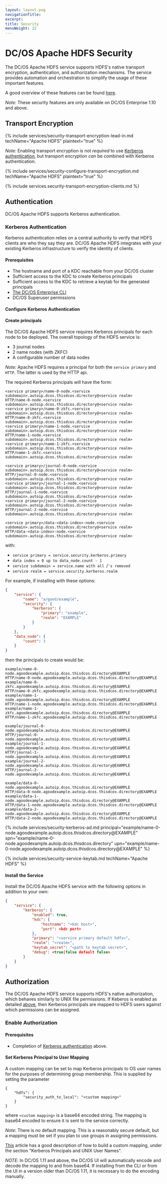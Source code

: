 ```yaml
---
layout: layout.pug
navigationTitle:
excerpt:
title: Security
menuWeight: 22
---
```


# DC/OS Apache HDFS Security

The DC/OS Apache HDFS service supports HDFS's native transport encryption, authentication, and authorization mechanisms. The service provides automation and orchestration to simplify the usage of these important features.

A good overview of these features can be found [here](https://hadoop.apache.org/docs/r2.6.0/hadoop-project-dist/hadoop-common/SecureMode.html).

*Note*: These security features are only available on DC/OS Enterprise 1.10 and above.

## Transport Encryption

{% include services/security-transport-encryption-lead-in.md
    techName="Apache HDFS" plaintext="true" %}

*Note*: Enabling transport encryption is not _required_ to use [Kerberos authentication](#kerberos-authn), but transport encryption _can_ be combined with Kerberos authentication.

{% include services/security-configure-transport-encryption.md
    techName="Apache HDFS" plaintext="true" %}

{% include services.security-transport-encryption-clients.md %}

<!--
TO BE CONFIRMED
*Note*: It is possible to update a running DC/OS Apache HDFS service to enable transport encryption after initial installation, but the service may be unavilable during the transition. Additionally, your HDFS clients will need to be reconfigured unless `service.security.transport_encryption.allow_plaintext` is set to true. -->

## Authentication

DC/OS Apache HDFS supports Kerberos authentication.

### Kerberos Authentication

Kerberos authentication relies on a central authority to verify that HDFS clients are who they say they are. DC/OS Apache HDFS integrates with your existing Kerberos infrastructure to verify the identity of clients.

#### Prerequisites
- The hostname and port of a KDC reachable from your DC/OS cluster
- Sufficient access to the KDC to create Kerberos principals
- Sufficient access to the KDC to retrieve a keytab for the generated principals
- [The DC/OS Enterprise CLI](https://docs.mesosphere.com/latest/cli/enterprise-cli/#installing-the-dcos-enterprise-cli)
- DC/OS Superuser permissions

#### Configure Kerberos Authentication

#### Create principals

The DC/OS Apache HDFS service requires Kerberos principals for each node to be deployed. The overall topology of the HDFS service is:
- 3 journal nodes
- 2 name nodes (with ZKFC)
- A configurable number of data nodes

*Note:* Apache HDFS requires a principal for both the `service primary` and `HTTP`. The latter is used by the HTTP api.

The required Kerberos principals will have the form:
```
<service primary>/name-0-node.<service subdomain>.autoip.dcos.thisdcos.directory@<service realm>
HTTP/name-0-node.<service subdomain>.autoip.dcos.thisdcos.directory@<service realm>
<service primary>/name-0-zkfc.<service subdomain>.autoip.dcos.thisdcos.directory@<service realm>
HTTP/name-0-zkfc.<service subdomain>.autoip.dcos.thisdcos.directory@<service realm>
<service primary>/name-1-node.<service subdomain>.autoip.dcos.thisdcos.directory@<service realm>
HTTP/name-1-node.<service subdomain>.autoip.dcos.thisdcos.directory@<service realm>
<service primary>/name-1-zkfc.<service subdomain>.autoip.dcos.thisdcos.directory@<service realm>
HTTP/name-1-zkfc.<service subdomain>.autoip.dcos.thisdcos.directory@<service realm>

<service primary>/journal-0-node.<service subdomain>.autoip.dcos.thisdcos.directory@<service realm>
HTTP/journal-0-node.<service subdomain>.autoip.dcos.thisdcos.directory@<service realm>
<service primary>/journal-1-node.<service subdomain>.autoip.dcos.thisdcos.directory@<service realm>
HTTP/journal-1-node.<service subdomain>.autoip.dcos.thisdcos.directory@<service realm>
<service primary>/journal-2-node.<service subdomain>.autoip.dcos.thisdcos.directory@<service realm>
HTTP/journal-2-node.<service subdomain>.autoip.dcos.thisdcos.directory@<service realm>

<service primary>/data-<data-index>-node.<service subdomain>.autoip.dcos.thisdcos.directory@<service realm>
HTTP/data-<data-index>-node.<service subdomain>.autoip.dcos.thisdcos.directory@<service realm>

```
with:
- `service primary = service.security.kerberos.primary`
- `data index = 0 up to data_node.count - 1`
- `service subdomain = service.name with all `/`'s removed`
- `service realm = service.security.kerberos.realm`

For example, if installing with these options:
```json
{
    "service": {
        "name": "a/good/example",
        "security": {
            "kerberos": {
                "primary": "example",
                "realm": "EXAMPLE"
            }
        }
    },
    "data_node": {
        "count": 3
    }
}
```
then the principals to create would be:
```
example/name-0-node.agoodexample.autoip.dcos.thisdcos.directory@EXAMPLE
HTTP/name-0-node.agoodexample.autoip.dcos.thisdcos.directory@EXAMPLE
example/name-0-zkfc.agoodexample.autoip.dcos.thisdcos.directory@EXAMPLE
HTTP/name-0-zkfc.agoodexample.autoip.dcos.thisdcos.directory@EXAMPLE
example/name-1-node.agoodexample.autoip.dcos.thisdcos.directory@EXAMPLE
HTTP/name-1-node.agoodexample.autoip.dcos.thisdcos.directory@EXAMPLE
example/name-1-zkfc.agoodexample.autoip.dcos.thisdcos.directory@EXAMPLE
HTTP/name-1-zkfc.agoodexample.autoip.dcos.thisdcos.directory@EXAMPLE

example/journal-0-node.agoodexample.autoip.dcos.thisdcos.directory@EXAMPLE
HTTP/journal-0-node.agoodexample.autoip.dcos.thisdcos.directory@EXAMPLE
example/journal-1-node.agoodexample.autoip.dcos.thisdcos.directory@EXAMPLE
HTTP/journal-1-node.agoodexample.autoip.dcos.thisdcos.directory@EXAMPLE
example/journal-2-node.agoodexample.autoip.dcos.thisdcos.directory@EXAMPLE
HTTP/journal-2-node.agoodexample.autoip.dcos.thisdcos.directory@EXAMPLE

example/data-0-node.agoodexample.autoip.dcos.thisdcos.directory@EXAMPLE
HTTP/data-0-node.agoodexample.autoip.dcos.thisdcos.directory@EXAMPLE
example/data-1-node.agoodexample.autoip.dcos.thisdcos.directory@EXAMPLE
HTTP/data-1-node.agoodexample.autoip.dcos.thisdcos.directory@EXAMPLE
example/data-2-node.agoodexample.autoip.dcos.thisdcos.directory@EXAMPLE
HTTP/data-2-node.agoodexample.autoip.dcos.thisdcos.directory@EXAMPLE
```

{% include services/security-kerberos-ad.md
    principal="example/name-0-node.agoodexample.autoip.dcos.thisdcos.directory@EXAMPLE"
    spn="example/name-0-node.agoodexample.autoip.dcos.thisdcos.directory"
    upn="example/name-0-node.agoodexample.autoip.dcos.thisdcos.directory@EXAMPLE" %}

{% include services/security-service-keytab.md
    techName="Apache HDFS" %}

#### Install the Service

Install the DC/OS Apache HDFS service with the following options in addition to your own:
```json
{
    "service": {
        "kerberos": {
            "enabled": true,
            "kdc": {
                "hostname": "<kdc host>",
                "port": <kdc port>
            },
            "primary": "<service primary default hdfs>",
            "realm": "<realm>",
            "keytab_secret": "<path to keytab secret>",
            "debug": <true|false default false>
        }
    }
}
```

<!-- TO BE DETERMINED *Note*: It is possible to enable Kerberos after initial installation but the service may be unavailable during the transition. Additionally, your HDFS clients will need to be reconfigured. -->

## Authorization

The DC/OS Apache HDFS service supports HDFS's native authorization, which behaves similarly to UNIX file permissions. If Keberos is enabled as detailed [above](#kerberos-authentication), then Kerberos principals are mapped to HDFS users against which permissions can be assigned.

### Enable Authorization

#### Prerequisites
- Completion of  [Kerberos authentication](#kerberos-authentication) above.

#### Set Kerberos Principal to User Mapping

A custom mapping can be set to map Kerberos principals to OS user names for the purposes of determining group membership. This is supplied by setting the parameter
```
{
    "hdfs": {
        "security_auth_to_local": "<custom mapping>"
    }
}
```
where `<custom mapping>` is a base64 encoded string. The mapping is base64 encoded to ensure it is sent to the service correctly.

*Note*: There is _no_ default mapping. This is a reasonably secure default, but a mapping must be set if you plan to use groups in assigning permissions.

[This](https://hortonworks.com/blog/fine-tune-your-apache-hadoop-security-settings/) article has a good description of how to build a custom mapping, under the section "Kerberos Principals and UNIX User Names".

*NOTE*: In DC/OS 1.11 and above, the DC/OS UI will automatically encode and decode the mapping to and from base64. If installing from the CLI or from the UI in a version older than DC/OS 1.11, it is necessary to do the encoding manually.
